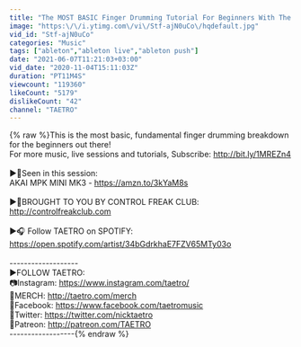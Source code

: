 ```yaml
---
title: "The MOST BASIC Finger Drumming Tutorial For Beginners With The Akai MPK Mini MK3"
image: "https:\/\/i.ytimg.com\/vi\/Stf-ajN0uCo\/hqdefault.jpg"
vid_id: "Stf-ajN0uCo"
categories: "Music"
tags: ["ableton","ableton live","ableton push"]
date: "2021-06-07T11:21:03+03:00"
vid_date: "2020-11-04T15:11:03Z"
duration: "PT11M4S"
viewcount: "119360"
likeCount: "5179"
dislikeCount: "42"
channel: "TAETRO"
---
```

{% raw %}This is the most basic, fundamental finger drumming breakdown for the beginners out there!<br />For more music, live sessions and tutorials, Subscribe: <a rel="nofollow" target="blank" href="http://bit.ly/1MREZn4">http://bit.ly/1MREZn4</a><br /><br />►🎹Seen in this session: <br />AKAI MPK MINI MK3 - <a rel="nofollow" target="blank" href="https://amzn.to/3kYaM8s">https://amzn.to/3kYaM8s</a><br /><br />►👕BROUGHT TO YOU BY CONTROL FREAK CLUB: <a rel="nofollow" target="blank" href="http://controlfreakclub.com">http://controlfreakclub.com</a><br /><br />►🎧 Follow TAETRO on SPOTIFY: <a rel="nofollow" target="blank" href="https://open.spotify.com/artist/34bGdrkhaE7FZV65MTy03o">https://open.spotify.com/artist/34bGdrkhaE7FZV65MTy03o</a><br /><br />-------------------<br />►FOLLOW TAETRO:<br />📷Instagram: <a rel="nofollow" target="blank" href="https://www.instagram.com/taetro/">https://www.instagram.com/taetro/</a><br />👕MERCH: <a rel="nofollow" target="blank" href="http://taetro.com/merch">http://taetro.com/merch</a><br />🤝Facebook: <a rel="nofollow" target="blank" href="https://www.facebook.com/taetromusic">https://www.facebook.com/taetromusic</a><br />💬Twitter: <a rel="nofollow" target="blank" href="https://twitter.com/nicktaetro">https://twitter.com/nicktaetro</a><br />🙏Patreon: <a rel="nofollow" target="blank" href="http://patreon.com/TAETRO">http://patreon.com/TAETRO</a> <br />------------------{% endraw %}
